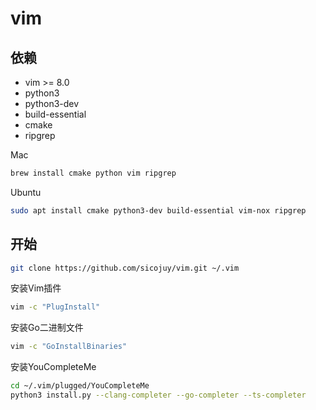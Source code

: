 vim
===

依赖
--------

* vim >= 8.0
* python3
* python3-dev
* build-essential
* cmake
* ripgrep

Mac
```bash
brew install cmake python vim ripgrep
```

Ubuntu
```bash
sudo apt install cmake python3-dev build-essential vim-nox ripgrep
```

开始
----

```bash
git clone https://github.com/sicojuy/vim.git ~/.vim
```

安装Vim插件
```bash
vim -c "PlugInstall"
```

安装Go二进制文件
```bash
vim -c "GoInstallBinaries"
```

安装YouCompleteMe
```bash
cd ~/.vim/plugged/YouCompleteMe
python3 install.py --clang-completer --go-completer --ts-completer
```
